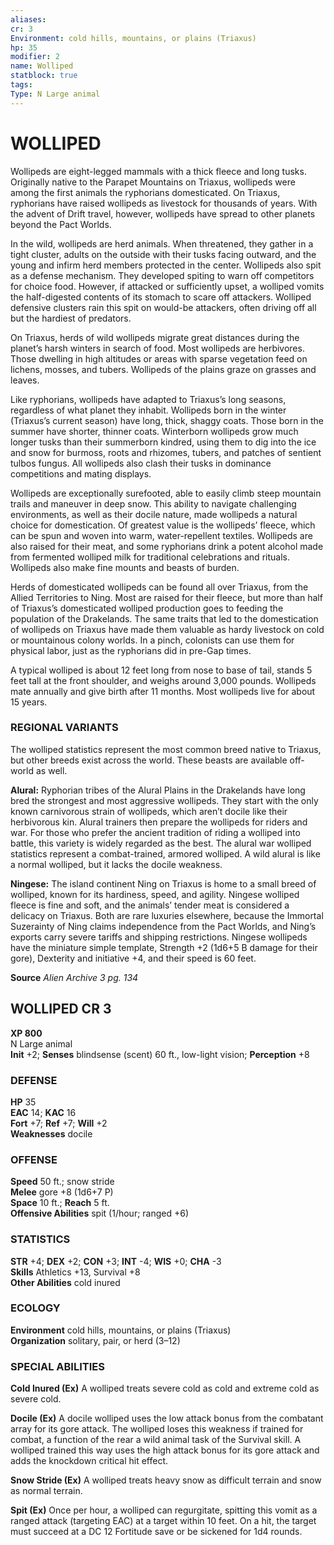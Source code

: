 ```yaml
---
aliases: 
cr: 3
Environment: cold hills, mountains, or plains (Triaxus)  
hp: 35
modifier: 2
name: Wolliped
statblock: true
tags: 
Type: N Large animal  
---
```

# WOLLIPED
Wollipeds are eight-legged mammals with a thick fleece and long tusks. Originally native to the Parapet Mountains on Triaxus, wollipeds were among the first animals the ryphorians domesticated. On Triaxus, ryphorians have raised wollipeds as livestock for thousands of years. With the advent of Drift travel, however, wollipeds have spread to other planets beyond the Pact Worlds.

In the wild, wollipeds are herd animals. When threatened, they gather in a tight cluster, adults on the outside with their tusks facing outward, and the young and infirm herd members protected in the center. Wollipeds also spit as a defense mechanism. They developed spiting to warn off competitors for choice food. However, if attacked or sufficiently upset, a wolliped vomits the half-digested contents of its stomach to scare off attackers. Wolliped defensive clusters rain this spit on would-be attackers, often driving off all but the hardiest of predators.

On Triaxus, herds of wild wollipeds migrate great distances during the planet’s harsh winters in search of food. Most wollipeds are herbivores. Those dwelling in high altitudes or areas with sparse vegetation feed on lichens, mosses, and tubers. Wollipeds of the plains graze on grasses and leaves.

Like ryphorians, wollipeds have adapted to Triaxus’s long seasons, regardless of what planet they inhabit. Wollipeds born in the winter (Triaxus’s current season) have long, thick, shaggy coats. Those born in the summer have shorter, thinner coats. Winterborn wollipeds grow much longer tusks than their summerborn kindred, using them to dig into the ice and snow for burmoss, roots and rhizomes, tubers, and patches of sentient tulbos fungus. All wollipeds also clash their tusks in dominance competitions and mating displays.

Wollipeds are exceptionally surefooted, able to easily climb steep mountain trails and maneuver in deep snow. This ability to navigate challenging environments, as well as their docile nature, made wollipeds a natural choice for domestication. Of greatest value is the wollipeds’ fleece, which can be spun and woven into warm, water-repellent textiles. Wollipeds are also raised for their meat, and some ryphorians drink a potent alcohol made from fermented wolliped milk for traditional celebrations and rituals. Wollipeds also make fine mounts and beasts of burden.

Herds of domesticated wollipeds can be found all over Triaxus, from the Allied Territories to Ning. Most are raised for their fleece, but more than half of Triaxus’s domesticated wolliped production goes to feeding the population of the Drakelands. The same traits that led to the domestication of wollipeds on Triaxus have made them valuable as hardy livestock on cold or mountainous colony worlds. In a pinch, colonists can use them for physical labor, just as the ryphorians did in pre-Gap times.

A typical wolliped is about 12 feet long from nose to base of tail, stands 5 feet tall at the front shoulder, and weighs around 3,000 pounds. Wollipeds mate annually and give birth after 11 months. Most wollipeds live for about 15 years.

### REGIONAL VARIANTS

The wolliped statistics represent the most common breed native to Triaxus, but other breeds exist across the world. These beasts are available off-world as well.

**Alural:** Ryphorian tribes of the Alural Plains in the Drakelands have long bred the strongest and most aggressive wollipeds. They start with the only known carnivorous strain of wollipeds, which aren’t docile like their herbivorous kin. Alural trainers then prepare the wollipeds for riders and war. For those who prefer the ancient tradition of riding a wolliped into battle, this variety is widely regarded as the best. The alural war wolliped statistics represent a combat-trained, armored wolliped. A wild alural is like a normal wolliped, but it lacks the docile weakness.

**Ningese:** The island continent Ning on Triaxus is home to a small breed of wolliped, known for its hardiness, speed, and agility. Ningese wolliped fleece is fine and soft, and the animals’ tender meat is considered a delicacy on Triaxus. Both are rare luxuries elsewhere, because the Immortal Suzerainty of Ning claims independence from the Pact Worlds, and Ning’s exports carry severe tariffs and shipping restrictions. Ningese wollipeds have the miniature simple template, Strength +2 (1d6+5 B damage for their gore), Dexterity and initiative +4, and their speed is 60 feet.

**Source** _Alien Archive 3 pg. 134_

## WOLLIPED CR 3

**XP 800**  
N Large animal  
**Init** +2; **Senses** blindsense (scent) 60 ft., low-light vision; **Perception** +8  

### DEFENSE

**HP** 35  
**EAC** 14; **KAC** 16  
**Fort** +7; **Ref** +7; **Will** +2  
**Weaknesses** docile

### OFFENSE

**Speed** 50 ft.; snow stride  
**Melee** gore +8 (1d6+7 P)  
**Space** 10 ft.; **Reach** 5 ft.  
**Offensive Abilities** spit (1/hour; ranged +6)

### STATISTICS

**STR** +4; **DEX** +2; **CON** +3; **INT** -4; **WIS** +0; **CHA** -3  
**Skills** Athletics +13, Survival +8  
**Other Abilities** cold inured

### ECOLOGY

**Environment** cold hills, mountains, or plains (Triaxus)  
**Organization** solitary, pair, or herd (3–12)

### SPECIAL ABILITIES

**Cold Inured (Ex)** A wolliped treats severe cold as cold and extreme cold as severe cold.

**Docile (Ex)** A docile wolliped uses the low attack bonus from the combatant array for its gore attack. The wolliped loses this weakness if trained for combat, a function of the rear a wild animal task of the Survival skill. A wolliped trained this way uses the high attack bonus for its gore attack and adds the knockdown critical hit effect.

**Snow Stride (Ex)** A wolliped treats heavy snow as difficult terrain and snow as normal terrain.

**Spit (Ex)** Once per hour, a wolliped can regurgitate, spitting this vomit as a ranged attack (targeting EAC) at a target within 10 feet. On a hit, the target must succeed at a DC 12 Fortitude save or be sickened for 1d4 rounds.
